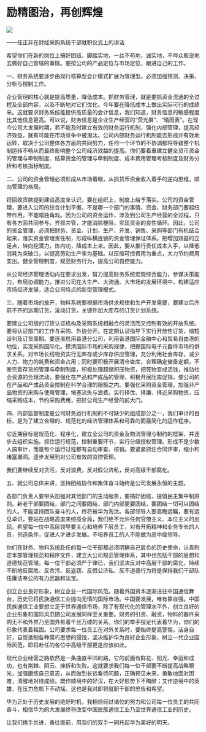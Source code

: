 # 励精图治，再创辉煌
<img class="pv" src="https://api.visitor.plantree.me/visitor-badge/pv?namespace=plantree.me&key=renzhengfei-speeches/励精图治再创辉煌.md">



——任正非在财经采购系统干部就职仪式上的讲话

希望你们在新的岗位上搞好团结，脚踏实地，一丝不苟地，诚实地，不哗众取宠地去做好自己管辖的事情。要按公司的产品定位与市场定位，跟进自己的工作。

一、财务系统要逐步由现行核算型会计模式扩展为管理型。必须加强预测、决策、分析与控制工作。

企业管理的核心就是提高质量，降低成本。抓财务管理，就是要抓资金流通的全过程及全部内容，以及不断地对它们优化。今年要在降低成本上做出实际可行的成绩来。这就要求财务系统能提供高质量的会计信息，我们知道，财务信息的敏感程度比其他信息更高。可以说，财务信息是企业生产经营的“荧光屏”、“晴雨表”。在现今公司大发展时期，若不能及时建立有效的财务运行机制，强化内部管理，提高经济效益，就有可能在市场竞争中被淘汰。公司内部财务运行机制能否形成并有效地运转，取决于公司整体各方面的共同努力，任何一个环节的不协调都将导致整个机制运转不畅从而最终影响整个公司经济效益的提高。你们要着重建立健全货币资金的管理与牵制制度、结算资金的管理与牵制制度、成本费用管理考核制度及财务分析和考核指标制度。

二、公司的资金管理必须形成从市场着眼，从抓货币资金收入着手的逆向思维，顺向管理的格局。

将回收货款提到建设高度来认识，要在组织上，制度上给予落实。公司的资金管理，要进入公司的综合计划平衡，不是哪一个部门的事情，资金、财务部门要起纽带作用。不能唱独角戏。因为公司的资金运作，涉及到公司生产经营的全过程，只有各方面共同参与，齐抓共管，才能消除梗阻，实现资金的良性循环。因此，公司的资金管理，必须把财务、资金、计划、生产、开发、销售、采购等部门有机结合起来，落实资金管理责任制，形成纵横连锁的资金管理保证体系。把增加效益的立足点，转向挖潜力，炼内功，降成本上来。因此，要从推行责任成本入手，以降低消耗为突破口，以提高劳动生产率为基础。以压缩可控费用为重点，大力节约费用支出。健全管理制度，规范财务行为，提高公司自控能力。

从公司经济管理活动内在要求出发，努力提高财务系统宏观综合能力，参谋决策能力，布局协调能力，推进公司在大生产、大流通、大市场的发展环境中，构建适应市场经济发展，适合公司特点的新型管理模式。

三、随着市场的放开，物料系统要根据市场供求规律和生产开发需要，要建立后齐前不齐的远期订货，滚动订货，关键件加大库存的订货计划系统。

要建立公司级的订货认证机构及采购系统相融合的灵活而又控制有效的开放系统。要将认证部门的工作与采购、外协分开。在定期认证指导下实行开放性订货，缩短谈判及订货周期。要逐渐启用香港分公司，利用香港国际金融中心和贸易自由港的地位，实现采购国际化。摸清国际市场的采购规律，把握国际电子元器件市场的供求关系。对市场长线物资实行无库存或少库存供应管理，充分利用社会库存，减少人力、物力的耗费和资金占用；同时要积极开展清仓查库，合理确定储备定额，不断完善存货的管理与牵制制度，积极处理超储积压物资，把死物变成活钱，推动社会资源的合理流动，要强化在产品和产成品的管理，积极开展压库促销，使公司的在产品和产成品资金控制在科学合理的限额之内。要强化采购资金管理。加强非产品物资的采购与使用管理，堵塞流失与浪费。实行择优、择廉、择近采购物资，压缩采购成本，节约采购费用，把好公司生产经营的前大门。

四、内部监督制度是公司财务运行机制的不可缺少的组成部分之一，我们审计的目标，是为了建立合理的、规范化的经济管理体系和可靠的而最简化的运作程序。

它近期目标是规范化、程序化，建立全公司的资金及物流管理与制约的框架，并逐步去组织实施。抓住运行规范，控制重要环节，实行分级授权管理。形成不是少数人搞审计，而是每个运行过程都有自动审查、核销。要紧紧抓住合同评审，缩小和堵塞漏洞。逐步发展到对公司有效的监控管理。

我们要继续反对贪污，反对浪费，反对假公济私，反对高级干部腐化。

五、就公司总体来讲，坚持团结协作和集体奋斗始终是公司发展永恒的主题。

各部门负责人要带头加强对其他部门的主动服务，要搞好团结，提倡民主集中制原则。新老干部要团结，部门之间要团结，部门内部更要团结，要团结一切可以团结的人。不能坚持团队奋斗的人，终将被华为淘汰。各部领导人要高瞻远瞩，要有远见卓识，要站在战略高度来统揽全局，我们绝不允许任何官僚主义、本位主义的出现。希望每一位中高层领导要关心和培养下层员工，对有开拓精神和业务专长的人员，创造条件，促进人才进步发展。不培养员工的人不能做为高中级领导。

你们在财务、物料系统赴任的每一位干部都必须明确自己肩负的历史使命，认真制定本部管理规范和程序文件，建立大公司规范管理体系，其中也包括干部的思想和道德规范管理。每一位干部必须严于律已，我们坚决反对中高层干部的腐化，持续不断地反腐败、反贪污、反盗窃、反假公济私、反不道德行为将是保持我们干部队伍廉洁奉公的有力武器和法宝。

创立企业良好形象，树立企业一代国际风范。随着外国资本逐渐进驻中国通信舞台，历史已将民族通信工业抛向无情的国际市场。中国要发展，唯有靠自强。中国民族通信工业要想立足于世界通信市场，除了有现代化的管理水平外，创立良好的企业形象和国际风范随公司发展同样至关重要。财务的引资、融资，物料的器件采购无不和外界乃至国外有着千丝万缕的关系。你们的举手投足代表着华为，你们的形象代表着祖国。公司要求每一位员工在对外关系时，要始终提高警惕，洁身自好，自觉抵制各种腐朽思想的侵蚀，坚决维护华为良好企业形象，树立一代企业国际风范。即将赴任的各位中高级干部更是应该如此。

现代企业经营之路依然是一条曲直平凹的路，它的前面有鲜花、阳光、幸运和成功，也有荆棘、阴云、挫折和失败。这就要求我们每一位干部要不断提高战略眼光，加强磨练自己意志，从而做到长远看待问题，正确预见未来，勇敢地面对困难，清醒地对待成绩。既作顺境中的好汉，在大好形势下不陶醉；又作逆境中的英雄，在压力危机下不动摇。这也是我对即将就职干部的忠告和希望。

华为正处于历史发展的绝好时机，我相信经过诸位的努力和公司每一位员工的共同奋斗，相信华为的大发展终将改变中国民族通信工业乃至世界通信工业的历史。

让我们携手共进，勇往直前，用我们的双手一同托起华为美好的明天。
